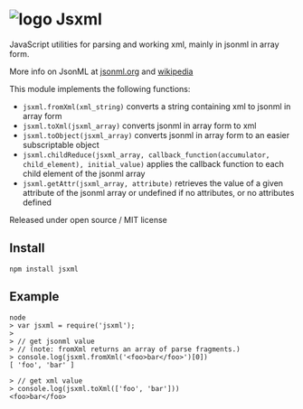 # ![logo](https://ssl.solsort.com/_logo.png) Jsxml
JavaScript utilities for parsing and working xml, mainly in jsonml in array form.

More info on JsonML at [jsonml.org](http://jsonml.org/) and [wikipedia](http://en.wikipedia.org/wiki/JsonML)

This module implements the following functions:

- `jsxml.fromXml(xml_string)` converts a string containing xml to jsonml in array form
- `jsxml.toXml(jsxml_array)` converts jsonml in array form to xml
- `jsxml.toObject(jsxml_array)` converts jsonml in array form to an easier subscriptable object
- `jsxml.childReduce(jsxml_array, callback_function(accumulator, child_element), initial_value)` applies the callback function to each child element of the jsonml array
- `jsxml.getAttr(jsxml_array, attribute)` retrieves the value of a given attribute of the jsonml array or undefined if no attributes, or no attributes defined

Released under open source / MIT license

## Install

```
npm install jsxml
```

## Example

```node
node
> var jsxml = require('jsxml');
> 
> // get jsonml value 
> // (note: fromXml returns an array of parse fragments.)
> console.log(jsxml.fromXml('<foo>bar</foo>')[0])
[ 'foo', 'bar' ]

> // get xml value
> console.log(jsxml.toXml(['foo', 'bar']))
<foo>bar</foo>
```

